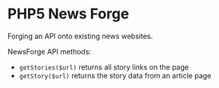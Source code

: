 PHP5 News Forge
===============

Forging an API onto existing news websites.


NewsForge API methods:

* `getStories($url)` returns all story links on the page
* `getStory($url)` returns the story data from an article page

